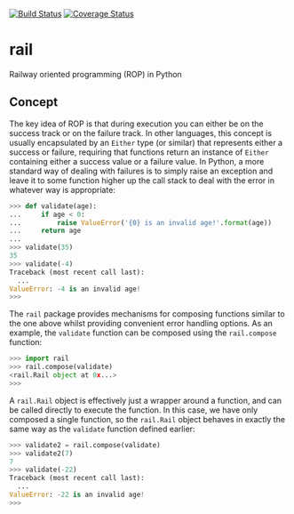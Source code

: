 [![Build Status](https://travis-ci.org/rob-earwaker/rail.svg?branch=master)](https://travis-ci.org/rob-earwaker/rail)
[![Coverage Status](https://coveralls.io/repos/github/rob-earwaker/rail/badge.svg?branch=master)](https://coveralls.io/github/rob-earwaker/rail?branch=master)

# rail
Railway oriented programming (ROP) in Python

## Concept
The key idea of ROP is that during execution you can either be on the success track or on the failure track. In other languages, this concept is usually encapsulated by an `Either` type (or similar) that represents either a success or failure, requiring that functions return an instance of `Either` containing either a success value or a failure value. In Python, a more standard way of dealing with failures is to simply raise an exception and leave it to some function higher up the call stack to deal with the error in whatever way is appropriate:

```python
>>> def validate(age):
...     if age < 0:
...         raise ValueError('{0} is an invalid age!'.format(age))
...     return age
...
>>> validate(35)
35
>>> validate(-4)
Traceback (most recent call last):
  ...
ValueError: -4 is an invalid age!
>>>
```

The `rail` package provides mechanisms for composing functions similar to the one above whilst providing convenient error handling options. As an example, the `validate` function can be composed using the `rail.compose` function:

```python
>>> import rail
>>> rail.compose(validate)
<rail.Rail object at 0x...>
>>>
```

A `rail.Rail` object is effectively just a wrapper around a function, and can be called directly to execute the function. In this case, we have only composed a single function, so the `rail.Rail` object behaves in exactly the same way as the `validate` function defined earlier:

```python
>>> validate2 = rail.compose(validate)
>>> validate2(7)
7
>>> validate(-22)
Traceback (most recent call last):
  ...
ValueError: -22 is an invalid age!
>>>
```